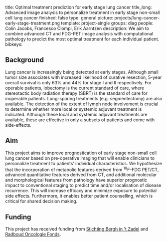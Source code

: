 title: Optimal treatment prediction for early stage lung cancer
title_long: Advanced image analysis to personalize treatment in early stage non-small cell lung cancer
finished: false
type: general
picture: projects/lung-cancer-early-stage-treatment.png
template: project-single
groups: diag
people: Colin Jacobs, Francesco Ciompi, Erik Aarntzen
description: We aim to combine advanced CT and FDG-PET image analysis with computational pathology to predict the most optimal treatment for each individual patient. 
bibkeys:

## Background
Lung cancer is increasingly being detected at early stages. Although small tumor size associates with increased likelihood of curative resection, 5-year overall survival is only 63% and 44% for stage I and II respectively. For operable patients, lobectomy is the current standard of care, where stereotactic body radiation therapy (SBRT) is the standard of care for inoperable patients. Lung-sparing treatments (e.g. segmentectomy) are also available. The detection of the extent of lymph node involvement is crucial to determine whether more local or systemic adjuvant treatment is indicated. Although these local and systemic adjuvant treatments are available, these are effective in only a subsets of patients and come with side-effects.

## Aim
This project aims to improve prognostication of early stage non-small cell lung cancer based on pre-operative imaging that will enable clinicians to personalize treatment to patients’ individual characteristics. We hypothesize that the incorporation of metabolic features derived from <sup>18</sup>F-FDG PET/CT, advanced quantitative features derived from CT, and additional molecular and morphological features from pathology have superior prognostic impact to conventional staging to predict time and/or localisation of disease recurrence. This will increase efficacy and minimize exposure to potential side effects. Furthermore, it enables better patient counselling, which is critical for shared decision making.

## Funding
This project has received funding from [Stichting Bergh in 't Zadel](https://berghinhetzadel.nl/) and [Radboud Oncologie Fonds](https://radboudoncologiefonds.nl/).
